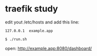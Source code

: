 traefik study
===

edit yout /etc/hosts and add this line:

```
127.0.0.1  example.app
```

```bash
$ ./run.sh
```

open:
http://example.app:8080/dashboard/
